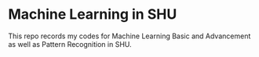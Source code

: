 ﻿# Machine Learning in SHU

This repo records my codes for Machine Learning Basic and Advancement as well as Pattern Recognition in SHU.

